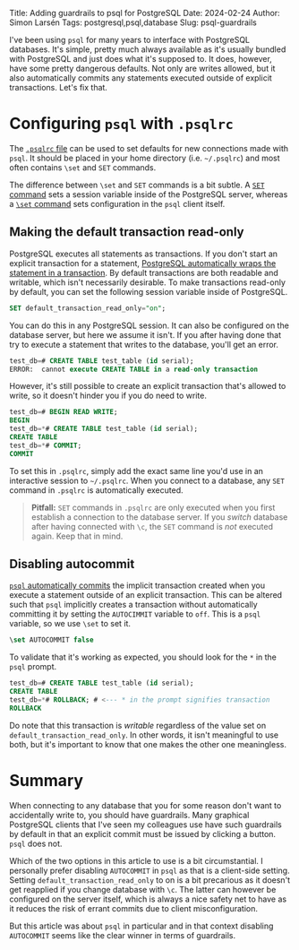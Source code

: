 Title: Adding guardrails to psql for PostgreSQL
Date: 2024-02-24
Author: Simon Larsén
Tags: postgresql,psql,database
Slug: psql-guardrails

I've been using `psql` for many years to interface with PostgreSQL databases.
It's simple, pretty much always available as it's usually bundled with
PostgreSQL and just does what it's supposed to. It does, however, have some
pretty dangerous defaults. Not only are writes allowed, but it also
automatically commits any statements executed outside of explicit transactions.
Let's fix that.

# Configuring `psql` with `.psqlrc`
The [`.psqlrc`
file](https://www.postgresql.org/docs/current/app-psql.html#APP-PSQL-FILES-PSQLRC)
can be used to set defaults for new connections made with `psql`. It should be
placed in your home directory (i.e. `~/.psqlrc`) and most often contains `\set`
and `SET` commands.

The difference between `\set` and `SET` commands is a bit subtle. A [`SET`
command](https://www.postgresql.org/docs/current/sql-set.html) sets a session
variable inside of the PostgreSQL server, whereas a [`\set`
command](https://www.postgresql.org/docs/current/app-psql.html#APP-PSQL-META-COMMAND-SET)
sets configuration in the `psql` client itself.

## Making the default transaction read-only
PostgreSQL executes all statements as transactions. If you don't start an
explicit transaction for a statement, [PostgreSQL automatically wraps the
statement in a
transaction](https://www.postgresql.org/docs/current/tutorial-transactions.html).
By default transactions are both readable and writable, which isn't necessarily
desirable. To make transactions read-only by default, you can set the following
session variable inside of PostgreSQL.

```sql
SET default_transaction_read_only="on";
```

You can do this in any PostgreSQL session. It can also be configured on the
database server, but here we assume it isn't. If you after having done that try
to execute a statement that writes to the database, you'll get an error.

```sql
test_db=# CREATE TABLE test_table (id serial);
ERROR:  cannot execute CREATE TABLE in a read-only transaction
```

However, it's still possible to create an explicit transaction that's allowed
to write, so it doesn't hinder you if you do need to write.

```sql
test_db=# BEGIN READ WRITE;
BEGIN
test_db=*# CREATE TABLE test_table (id serial);
CREATE TABLE
test_db=*# COMMIT;
COMMIT
```

To set this in `.psqlrc`, simply add the exact same line you'd use in an
interactive session to `~/.psqlrc`. When you connect to a database, any `SET`
command in `.psqlrc` is automatically executed.

> **Pitfall:** `SET` commands in `.psqlrc` are only executed when you
> first establish a connection to the database server. If you _switch_ database
> after having connected with `\c`, the `SET` command is _not_ executed again.
> Keep that in mind.

## Disabling autocommit
[`psql` automatically
commits](https://www.postgresql.org/docs/current/app-psql.html#APP-PSQL-FILES-PSQLRC)
the implicit transaction created when you execute a statement outside of an
explicit transaction. This can be altered such that `psql` implicitly creates a
transaction without automatically committing it by setting the `AUTOCIMMIT` variable to `off`. This is a `psql` variable, so we use `\set` to set it.

```sql
\set AUTOCOMMIT false
```

To validate that it's working as expected, you should look for the `*` in the
`psql` prompt.

```sql
test_db=# CREATE TABLE test_table (id serial);
CREATE TABLE
test_db=*# ROLLBACK; # <--- * in the prompt signifies transaction
ROLLBACK
```

Do note that this transaction is _writable_ regardless of the value set on
`default_transaction_read_only`. In other words, it isn't meaningful to use
both, but it's important to know that one makes the other one meaningless.

# Summary
When connecting to any database that you for some reason don't want to
accidentally write to, you should have guardrails. Many graphical PostgreSQL
clients that I've seen my colleagues use have such guardrails by default in
that an explicit commit must be issued by clicking a button. `psql` does not.

Which of the two options in this article to use is a bit circumstantial. I
personally prefer disabling `AUTOCOMMIT` in `psql` as that is a client-side
setting. Setting `default_transaction_read_only` to on is a bit precarious as
it doesn't get reapplied if you change database with `\c`. The latter can
however be configured on the server itself, which is always a nice safety net
to have as it reduces the risk of errant commits due to client
misconfiguration. 

But this article was about `psql` in particular and in that context disabling
`AUTOCOMMIT` seems like the clear winner in terms of guardrails.
